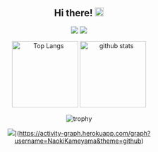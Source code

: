 <div align="center">  
  <br />  <br />
  
  <h2>Hi there! <img src="https://media.giphy.com/media/hvRJCLFzcasrR4ia7z/giphy.gif" width="20px" /></h2>  
  
  
  [![](https://github-readme-streak-stats.herokuapp.com/?user=NaokiKameyama&theme=dark)](https://github-readme-streak-stats.herokuapp.com/?user=NaokiKameyama&theme=dark)
  ![](https://github-profile-summary-cards.vercel.app/api/cards/profile-details?username=NaokiKameyama&theme=monokai)
<p> 
  <img alt="Top Langs" height="150px" src="https://github-readme-stats.vercel.app/api/top-langs/?username=NaokiKameyama&layout=compact&show_icons=true&theme=onedark" />
  <img alt="github stats" height="150px" src="https://github-readme-stats.vercel.app/api?username=NaokiKameyama&theme=onedark&show_icons=ture" />
</p>

![trophy](https://github-profile-trophy.vercel.app/?username=NaokiKameyama&theme=onedark&column=7)
  

  
![](https://activity-graph.herokuapp.com/graph?username=NaokiKameyama&theme=github)](https://activity-graph.herokuapp.com/graph?username=NaokiKameyama&theme=github)
  
  
</div>

<!--
**NaokiKameyama/NaokiKameyama** is a ✨ _special_ ✨ repository because its `README.md` (this file) appears on your GitHub profile.

Here are some ideas to get you started:

- 🔭 I’m currently working on ...
- 🌱 I’m currently learning ...
- 👯 I’m looking to collaborate on ...
- 🤔 I’m looking for help with ...
- 💬 Ask me about ...
- 📫 How to reach me: ...
- 😄 Pronouns: ...
- ⚡ Fun fact: ...
-->


<!-- ![Metrics](https://metrics.lecoq.io/yutkat) -->
<!-- ![Metrics](https://github.com/NaokiKameyama/NaokiKameyama/blob/main/github-metrics.svg) -->

<!-- <p align="left"> 
  <img alt="Top Langs" height="150px" src="https://github-readme-stats.vercel.app/api/top-langs/?username=NaokiKameyama&layout=compact&count_private=true&show_icons=true&show_icons=true&theme=onedark" />
  <img alt="github stats" height="150px" src="https://github-readme-stats.vercel.app/api?username=NaokiKameyama&count_private=true&show_icons=true&show_icons=true&theme=onedark" />
</p>
 -->
 
<!-- [![trophy](https://github-profile-trophy.vercel.app/?username=NaokiKameyama&theme=gruvbox)](https://github.com/ryo-ma/github-profile-trophy)
[![](https://raw.githubusercontent.com/NaokiKameyama/NaokiKameyama/master/profile-summary-card-output/dracula/0-profile-details.svg)](https://github.com/vn7n24fzkq/github-profile-summary-cards)
[![](https://raw.githubusercontent.com/NaokiKameyama/NaokiKameyama/master/profile-summary-card-output/dracula/1-repos-per-language.svg)](https://github.com/vn7n24fzkq/github-profile-summary-cards)
[![](https://raw.githubusercontent.com/yutkat/NaokiKameyama/master/profile-summary-card-output/dracula/2-most-commit-language.svg)](https://github.com/vn7n24fzkq/github-profile-summary-cards) -->


